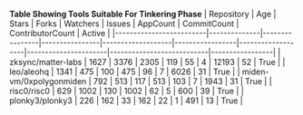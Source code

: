 **Table Showing Tools Suitable For Tinkering Phase**
| Repository       | Age | Stars | Forks | Watchers | Issues | AppCount | CommitCount | ContributorCount | Active |
|-------------------------|--------------|----------------|----------------|-------------------|-----------------|-------------------|----------------------|---------------------------|-----------------|
| zksync/matter-labs      | 1627         | 3376           | 2305           | 119               | 55              | 4                 | 12193                | 52                        | True            |
| leo/aleohq              | 1341         | 475            | 100            | 475               | 96              | 7                 | 6026                 | 31                        | True            |
| miden-vm/0xpolygonmiden | 792          | 513            | 117            | 513               | 103             | 7                 | 1943                 | 31                        | True            |
| risc0/risc0             | 629          | 1002           | 130            | 1002              | 62              | 5                 | 600                  | 39                        | True            |
| plonky3/plonky3         | 226          | 162            | 33             | 162               | 22              | 1                 | 491                  | 13                        | True            |

